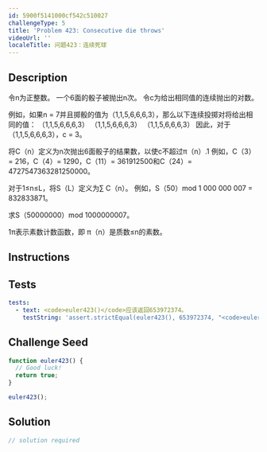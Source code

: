 ```yaml
---
id: 5900f5141000cf542c510027
challengeType: 5
title: 'Problem 423: Consecutive die throws'
videoUrl: ''
localeTitle: 问题423：连续死球
---
```


## Description
<section id="description">
令n为正整数。
一个6面的骰子被抛出n次。 令c为给出相同值的连续抛出的对数。

例如，如果n = 7并且掷骰的值为（1,1,5,6,6,6,3），那么以下连续投掷对将给出相同的值：
（1,1,5,6,6,6,3）
（1,1,5,6,6,6,3）
（1,1,5,6,6,6,3）
因此，对于（1,1,5,6,6,6,3），c = 3。

将C（n）定义为n次抛出6面骰子的结果数，以使c不超过π（n）.1
例如，C（3）= 216，C（4）= 1290，C（11）= 361912500和C（24）= 4727547363281250000。

对于1≤n≤L，将S（L）定义为∑ C（n）。
例如，S（50）mod 1 000 000 007 = 832833871。

求S（50000000）mod 1000000007。

1π表示素数计数函数，即 π（n）是质数≤n的素数。
</section>

## Instructions
<section id="instructions">
</section>

## Tests
<section id='tests'>

```yml
tests:
  - text: <code>euler423()</code>应该返回653972374。
    testString: 'assert.strictEqual(euler423(), 653972374, "<code>euler423()</code> should return 653972374.");'

```

</section>

## Challenge Seed
<section id='challengeSeed'>

<div id='js-seed'>

```js
function euler423() {
  // Good luck!
  return true;
}

euler423();

```

</div>



</section>

## Solution
<section id='solution'>

```js
// solution required
```
</section>
